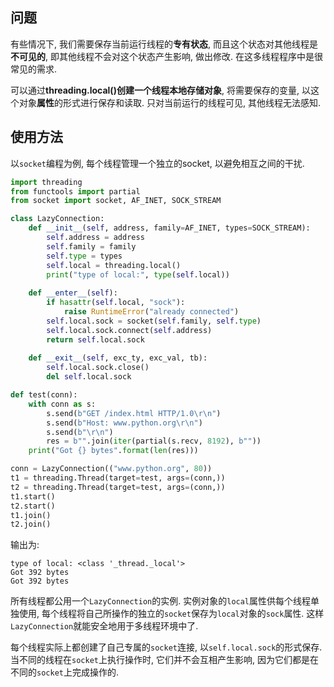 ## 问题

有些情况下, 我们需要保存当前运行线程的**专有状态**, 而且这个状态对其他线程是**不可见的**, 即其他线程不会对这个状态产生影响, 做出修改. 在这多线程程序中是很常见的需求.

可以通过**threading.local()**创建一个**线程本地存储对象**, 将需要保存的变量, 以这个对象**属性**的形式进行保存和读取. 只对当前运行的线程可见, 其他线程无法感知.

## 使用方法

以`socket`编程为例, 每个线程管理一个独立的socket, 以避免相互之间的干扰.

```python
import threading
from functools import partial
from socket import socket, AF_INET, SOCK_STREAM

class LazyConnection:
    def __init__(self, address, family=AF_INET, types=SOCK_STREAM):
        self.address = address
        self.family = family
        self.type = types
        self.local = threading.local()
        print("type of local:", type(self.local))
    
    def __enter__(self):
        if hasattr(self.local, "sock"):
            raise RuntimeError("already connected")
        self.local.sock = socket(self.family, self.type)
        self.local.sock.connect(self.address)
        return self.local.sock
    
    def __exit__(self, exc_ty, exc_val, tb):
        self.local.sock.close()
        del self.local.sock

def test(conn):
    with conn as s:
        s.send(b"GET /index.html HTTP/1.0\r\n")
        s.send(b"Host: www.python.org\r\n")
        s.send(b"\r\n")
        res = b"".join(iter(partial(s.recv, 8192), b""))
    print("Got {} bytes".format(len(res)))

conn = LazyConnection(("www.python.org", 80))
t1 = threading.Thread(target=test, args=(conn,))
t2 = threading.Thread(target=test, args=(conn,))
t1.start()
t2.start()
t1.join()
t2.join()
```

输出为:

```
type of local: <class '_thread._local'>
Got 392 bytes
Got 392 bytes
```

所有线程都公用一个`LazyConnection`的实例. 实例对象的`local`属性供每个线程单独使用, 每个线程将自己所操作的独立的`socket`保存为`local`对象的`sock`属性. 这样`LazyConnection`就能安全地用于多线程环境中了.

每个线程实际上都创建了自己专属的`socket`连接, 以`self.local.sock`的形式保存. 当不同的线程在`socket`上执行操作时, 它们并不会互相产生影响, 因为它们都是在不同的`socket`上完成操作的.

